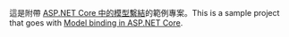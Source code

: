 <span data-ttu-id="8f4c0-101">這是附帶 [ASP.NET Core 中的模型繫結](https://docs.microsoft.com/aspnet/core/mvc/models/model-binding)的範例專案。</span><span class="sxs-lookup"><span data-stu-id="8f4c0-101">This is a sample project that goes with [Model binding in ASP.NET Core](https://docs.microsoft.com/aspnet/core/mvc/models/model-binding).</span></span>
